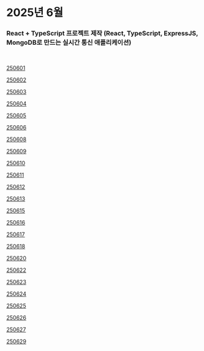 # 2025년 6월

### React + TypeScript 프로젝트 제작 (React, TypeScript, ExpressJS, MongoDB로 만드는 실시간 통신 애플리케이션)

<br />

[250601](/DateLink/2025-06/250601.md)

[250602](/DateLink/2025-06/250602.md)

[250603](/DateLink/2025-06/250603.md)

[250604](/DateLink/2025-06/250604.md)

[250605](/DateLink/2025-06/250605.md)

[250606](/DateLink/2025-06/250606.md)

[250608](/DateLink/2025-06/250608.md)

[250609](/DateLink/2025-06/250609.md)

[250610](/DateLink/2025-06/250610.md)

[250611](/DateLink/2025-06/250611.md)

[250612](/DateLink/2025-06/250612.md)

[250613](/DateLink/2025-06/250613.md)

[250615](/DateLink/2025-06/250615.md)

[250616](/DateLink/2025-06/250616.md)

[250617](/DateLink/2025-06/250617.md)

[250618](/DateLink/2025-06/250618.md)

[250620](/DateLink/2025-06/250620.md)

[250622](/DateLink/2025-06/250622.md)

[250623](/DateLink/2025-06/250623.md)

[250624](/DateLink/2025-06/250624.md)

[250625](/DateLink/2025-06/250625.md)

[250626](/DateLink/2025-06/250626.md)

[250627](/DateLink/2025-06/250627.md)

[250629](/DateLink/2025-06/250629.md)

<!--

[250630](/DateLink/2025-06/250630.md) -->
